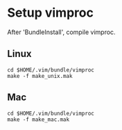 # Setup vimproc

After 'BundleInstall', compile vimproc.

## Linux

    cd $HOME/.vim/bundle/vimproc
    make -f make_unix.mak

## Mac

    cd $HOME/.vim/bundle/vimproc
    make -f make_mac.mak
